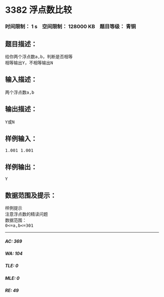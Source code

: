 # 3382 浮点数比较   
### 时间限制： 1 s&nbsp;&nbsp;&nbsp;&nbsp;空间限制： 128000 KB&nbsp;&nbsp;&nbsp;&nbsp;题目等级： 青铜  
## 题目描述：  

<pre>
给你两个浮点数a,b，判断是否相等
相等输出Y，不相等输出N
</pre>
  
  
## 输入描述：  

<pre>
两个浮点数a,b
</pre>
  
  
## 输出描述：  

<pre>
Y或N
</pre>
  
  
## 样例输入：  

<pre>
1.001 1.001
</pre>
  
  
## 样例输出：  

<pre>
Y
</pre>
  
  
## 数据范围及提示：  

<pre>
样例提示
注意浮点数的精读问题
数据范围：
0<=a,b<=301
</pre>
  
  
***  

##### AC: 369  
##### WA: 104  
##### TLE: 0  
##### MLE: 0  
##### RE: 49  
